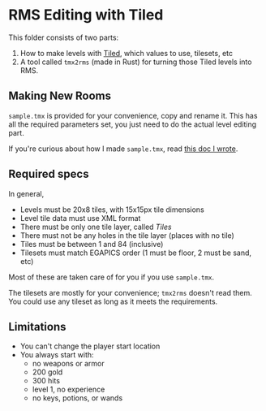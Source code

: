 # RMS Editing with Tiled

This folder consists of two parts:

1. How to make levels with [Tiled](https://www.mapeditor.org/), which values to use, tilesets, etc
2. A tool called `tmx2rms` (made in Rust) for turning those Tiled levels into RMS.

## Making New Rooms

`sample.tmx` is provided for your convenience, copy and rename it. This has all the required parameters set, you just need to do the actual level editing part.

If you're curious about how I made `sample.tmx`, read [this doc I wrote](docs/from_scratch.md).

## Required specs

In general,

* Levels must be 20x8 tiles, with 15x15px tile dimensions
* Level tile data must use XML format
* There must be only one tile layer, called _Tiles_
* There must not be any holes in the tile layer (places with no tile)
* Tiles must be between 1 and 84 (inclusive)
* Tilesets must match EGAPICS order (1 must be floor, 2 must be sand, etc)

Most of these are taken care of for you if you use `sample.tmx`.

The tilesets are mostly for your convenience; `tmx2rms` doesn't read them. You could use any tileset as long as it meets the requirements.

## Limitations

* You can't change the player start location
* You always start with:
   * no weapons or armor
   * 200 gold
   * 300 hits
   * level 1, no experience
   * no keys, potions, or wands
